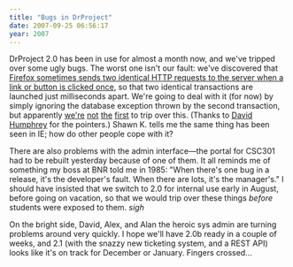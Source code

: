 ```yaml
---
title: "Bugs in DrProject"
date: 2007-09-25 06:56:17
year: 2007
---
```

DrProject 2.0 has been in use for almost a month now, and we've tripped over some ugly bugs.  The worst one isn't our fault: we've discovered that <a href="https://stanley.cdf.toronto.edu/csc49x/drproject/DrProject/mail/3482">Firefox sometimes sends two identical HTTP requests to the server when a link or button is clicked once</a>, so that two identical transactions are launched just milliseconds apart.  We're going to deal with it (for now) by simply ignoring the database exception thrown by the second transaction, but apparently <a href="https://bugzilla.mozilla.org/show_bug.cgi?id=316731#c6">we're</a> <a href="https://bugzilla.mozilla.org/show_bug.cgi?id=370868#c1">not</a> <a href="https://bugzilla.mozilla.org/show_bug.cgi?id=384364">the</a> <a href="https://bugzilla.mozilla.org/show_bug.cgi?id=61363">first</a> to trip over this.  (Thanks to <a href="http://cs.senecac.on.ca/~david.humphrey/">David Humphrey</a> for the pointers.) Shawn K. tells me the same thing has been seen in IE; how do other people cope with it?

There are also problems with the admin interface—the portal for CSC301 had to be rebuilt yesterday because of one of them.  It all reminds me of something my boss at BNR told me in 1985: "When there's one bug in a release, it's the developer's fault. When there are lots, it's the manager's."  I should have insisted that we switch to 2.0 for internal use early in August, before going on vacation, so that we would trip over these things <em>before</em> students were exposed to them. *sigh*

On the bright side, David, Alex, and Alan the heroic sys admin are turning problems around very quickly.  I hope we'll have 2.0b ready in a couple of weeks, and 2.1 (with the snazzy new ticketing system, and a REST API) looks like it's on track for December or January.  Fingers crossed…
